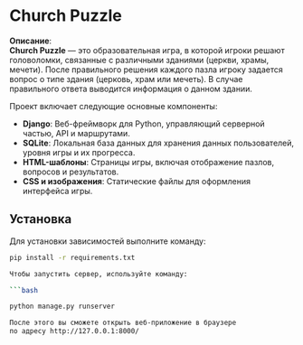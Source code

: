 # Church Puzzle

**Описание**:  
**Church Puzzle** — это образовательная игра, в которой игроки решают головоломки, связанные с различными зданиями (церкви, храмы, мечети). После правильного решения каждого пазла игроку задается вопрос о типе здания (церковь, храм или мечеть). В случае правильного ответа выводится информация о данном здании.


Проект включает следующие основные компоненты:

- **Django**: Веб-фреймворк для Python, управляющий серверной частью, API и маршрутами.
- **SQLite**: Локальная база данных для хранения данных пользователей, уровня игры и их прогресса.
- **HTML-шаблоны**: Страницы игры, включая отображение пазлов, вопросов и результатов.
- **CSS и изображения**: Статические файлы для оформления интерфейса игры.

## Установка

Для установки зависимостей выполните команду:

```bash
pip install -r requirements.txt

Чтобы запустить сервер, используйте команду:

```bash

python manage.py runserver

После этого вы сможете открыть веб-приложение в браузере 
по адресу http://127.0.0.1:8000/